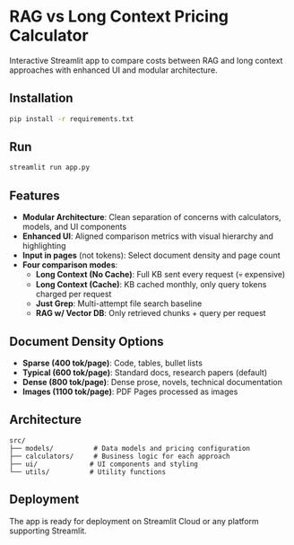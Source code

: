 # RAG vs Long Context Pricing Calculator

Interactive Streamlit app to compare costs between RAG and long context approaches with enhanced UI and modular architecture.

## Installation

```bash
pip install -r requirements.txt
```

## Run

```bash
streamlit run app.py
```

## Features

- **Modular Architecture**: Clean separation of concerns with calculators, models, and UI components
- **Enhanced UI**: Aligned comparison metrics with visual hierarchy and highlighting
- **Input in pages** (not tokens): Select document density and page count
- **Four comparison modes**:
  - **Long Context (No Cache)**: Full KB sent every request (💀 expensive)
  - **Long Context (Cache)**: KB cached monthly, only query tokens charged per request
  - **Just Grep**: Multi-attempt file search baseline
  - **RAG w/ Vector DB**: Only retrieved chunks + query per request

## Document Density Options

- **Sparse (400 tok/page)**: Code, tables, bullet lists
- **Typical (600 tok/page)**: Standard docs, research papers (default)
- **Dense (800 tok/page)**: Dense prose, novels, technical documentation
- **Images (1100 tok/page)**: PDF Pages processed as images

## Architecture

```
src/
├── models/          # Data models and pricing configuration
├── calculators/     # Business logic for each approach
├── ui/             # UI components and styling
└── utils/          # Utility functions
```

## Deployment

The app is ready for deployment on Streamlit Cloud or any platform supporting Streamlit.
